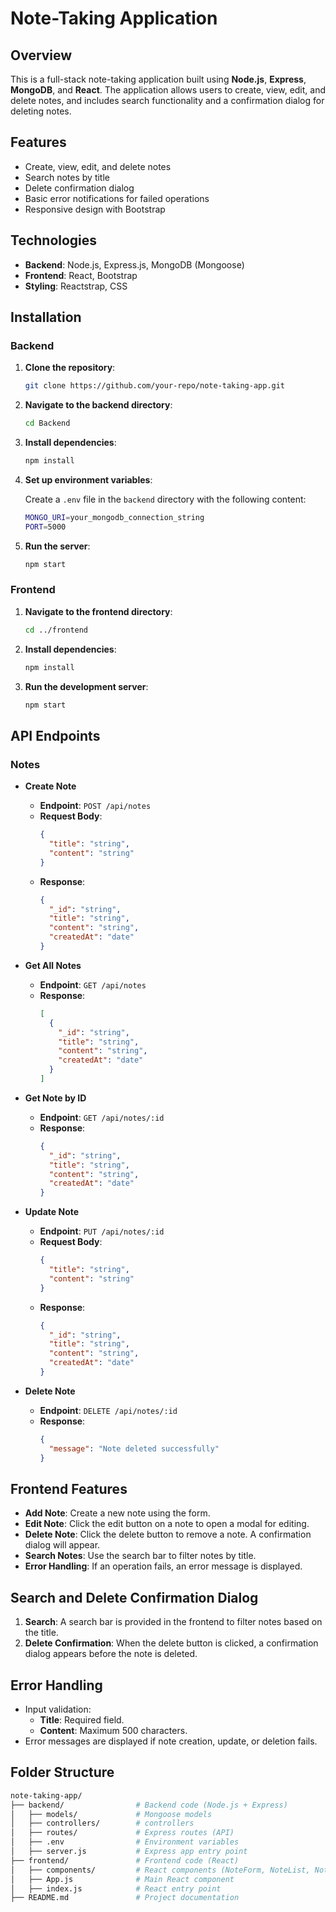 # Note-Taking Application

## Overview

This is a full-stack note-taking application built using **Node.js**, **Express**, **MongoDB**, and **React**. The application allows users to create, view, edit, and delete notes, and includes search functionality and a confirmation dialog for deleting notes.

## Features

- Create, view, edit, and delete notes
- Search notes by title
- Delete confirmation dialog
- Basic error notifications for failed operations
- Responsive design with Bootstrap

## Technologies

- **Backend**: Node.js, Express.js, MongoDB (Mongoose)
- **Frontend**: React, Bootstrap
- **Styling**: Reactstrap, CSS

## Installation

### Backend

1. **Clone the repository**:

    ```bash
    git clone https://github.com/your-repo/note-taking-app.git
    ```

2. **Navigate to the backend directory**:

    ```bash
    cd Backend
    ```

3. **Install dependencies**:

    ```bash
    npm install
    ```

4. **Set up environment variables**:

    Create a `.env` file in the `backend` directory with the following content:

    ```bash
    MONGO_URI=your_mongodb_connection_string
    PORT=5000
    ```

5. **Run the server**:

    ```bash
    npm start
    ```

### Frontend

1. **Navigate to the frontend directory**:

    ```bash
    cd ../frontend
    ```

2. **Install dependencies**:

    ```bash
    npm install
    ```

3. **Run the development server**:

    ```bash
    npm start
    ```

## API Endpoints

### Notes

- **Create Note**

    - **Endpoint**: `POST /api/notes`
    - **Request Body**: 
      ```json
      {
        "title": "string",
        "content": "string"
      }
      ```
    - **Response**: 
      ```json
      {
        "_id": "string",
        "title": "string",
        "content": "string",
        "createdAt": "date"
      }
      ```

- **Get All Notes**

    - **Endpoint**: `GET /api/notes`
    - **Response**: 
      ```json
      [
        {
          "_id": "string",
          "title": "string",
          "content": "string",
          "createdAt": "date"
        }
      ]
      ```

- **Get Note by ID**

    - **Endpoint**: `GET /api/notes/:id`
    - **Response**: 
      ```json
      {
        "_id": "string",
        "title": "string",
        "content": "string",
        "createdAt": "date"
      }
      ```

- **Update Note**

    - **Endpoint**: `PUT /api/notes/:id`
    - **Request Body**: 
      ```json
      {
        "title": "string",
        "content": "string"
      }
      ```
    - **Response**: 
      ```json
      {
        "_id": "string",
        "title": "string",
        "content": "string",
        "createdAt": "date"
      }
      ```

- **Delete Note**

    - **Endpoint**: `DELETE /api/notes/:id`
    - **Response**: 
      ```json
      {
        "message": "Note deleted successfully"
      }
      ```

## Frontend Features

- **Add Note**: Create a new note using the form.
- **Edit Note**: Click the edit button on a note to open a modal for editing.
- **Delete Note**: Click the delete button to remove a note. A confirmation dialog will appear.
- **Search Notes**: Use the search bar to filter notes by title.
- **Error Handling**: If an operation fails, an error message is displayed.

## Search and Delete Confirmation Dialog

1. **Search**: A search bar is provided in the frontend to filter notes based on the title.
2. **Delete Confirmation**: When the delete button is clicked, a confirmation dialog appears before the note is deleted.

## Error Handling

- Input validation: 
  - **Title**: Required field.
  - **Content**: Maximum 500 characters.
- Error messages are displayed if note creation, update, or deletion fails.

## Folder Structure

```bash
note-taking-app/
├── backend/                # Backend code (Node.js + Express)
│   ├── models/             # Mongoose models
│   ├── controllers/        # controllers
│   ├── routes/             # Express routes (API)
│   ├── .env                # Environment variables
│   ├── server.js           # Express app entry point
├── frontend/               # Frontend code (React)
│   ├── components/         # React components (NoteForm, NoteList, NoteModal)
│   ├── App.js              # Main React component
│   ├── index.js            # React entry point
├── README.md               # Project documentation
